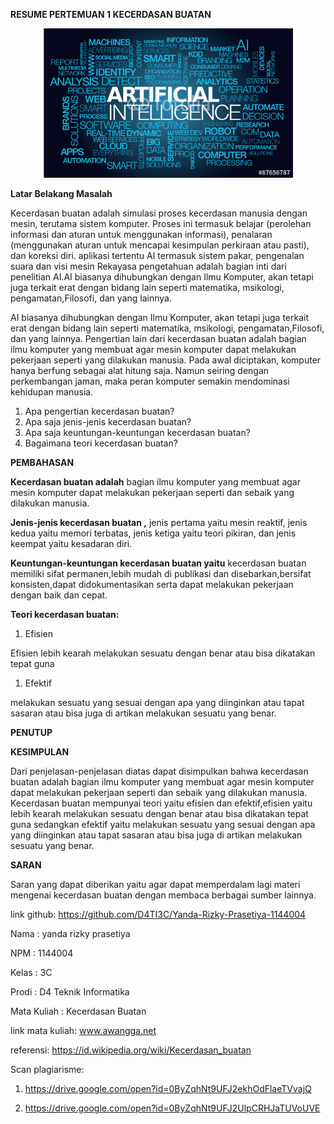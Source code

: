 **RESUME PERTEMUAN 1 KECERDASAN BUATAN**

<p align="center">
  <img src="../../img/1.jpg" width="400px">

**Latar Belakang Masalah**

Kecerdasan buatan adalah simulasi proses kecerdasan manusia dengan mesin, terutama sistem komputer. Proses ini termasuk belajar (perolehan informasi dan aturan untuk menggunakan informasi), penalaran (menggunakan aturan untuk mencapai kesimpulan perkiraan atau pasti), dan koreksi diri. aplikasi tertentu AI termasuk sistem pakar, pengenalan suara dan visi mesin Rekayasa pengetahuan adalah bagian inti dari penelitian AI.AI biasanya dihubungkan dengan Ilmu Komputer, akan tetapi juga terkait erat dengan bidang lain seperti matematika, msikologi, pengamatan,Filosofi, dan yang lainnya.

AI biasanya dihubungkan dengan Ilmu Komputer, akan tetapi juga terkait erat dengan bidang lain seperti matematika, msikologi, pengamatan,Filosofi, dan yang lainnya. Pengertian lain dari kecerdasan buatan adalah bagian ilmu komputer yang membuat agar mesin komputer dapat melakukan pekerjaan seperti yang dilakukan manusia. Pada awal diciptakan, komputer hanya berfung sebagai alat hitung saja. Namun seiring dengan perkembangan jaman, maka peran komputer semakin mendominasi kehidupan manusia.

1. Apa pengertian kecerdasan buatan?
2. Apa saja jenis-jenis kecerdasan buatan?
3. Apa saja keuntungan-keuntungan kecerdasan buatan?
4. Bagaimana teori kecerdasan buatan?

**PEMBAHASAN**

**Kecerdasan buatan adalah** bagian ilmu komputer yang membuat agar mesin komputer dapat melakukan pekerjaan seperti dan sebaik yang dilakukan manusia.

**Jenis-jenis kecerdasan buatan ,** jenis pertama yaitu mesin reaktif, jenis kedua yaitu memori terbatas, jenis ketiga yaitu teori pikiran, dan jenis keempat yaitu kesadaran diri.

**Keuntungan-keuntungan kecerdasan buatan yaitu** kecerdasan buatan memiliki sifat permanen,lebih mudah di publikasi dan disebarkan,bersifat konsisten,dapat didokumentasikan serta dapat melakukan pekerjaan dengan baik dan cepat.

**Teori kecerdasan buatan:**

1. Efisien

Efisien lebih kearah melakukan sesuatu dengan benar atau bisa dikatakan tepat guna

1. Efektif

melakukan sesuatu yang sesuai dengan apa yang diinginkan atau tapat sasaran atau bisa juga di artikan melakukan sesuatu yang benar.

**PENUTUP**

**KESIMPULAN**

Dari penjelasan-penjelasan diatas dapat disimpulkan bahwa kecerdasan buatan adalah bagian ilmu komputer yang membuat agar mesin komputer dapat melakukan pekerjaan seperti dan sebaik yang dilakukan manusia. Kecerdasan  buatan  mempunyai teori yaitu efisien dan efektif,efisien yaitu lebih kearah melakukan sesuatu dengan benar atau bisa dikatakan tepat guna sedangkan efektif yaitu melakukan sesuatu yang sesuai dengan apa yang diinginkan atau tapat sasaran atau bisa juga di artikan melakukan sesuatu yang benar.

**SARAN**

Saran yang dapat diberikan yaitu agar dapat memperdalam lagi materi mengenai kecerdasan buatan dengan membaca berbagai sumber lainnya.

link github: https://github.com/D4TI3C/Yanda-Rizky-Prasetiya-1144004

Nama : yanda rizky prasetiya

NPM : 1144004

Kelas : 3C

Prodi : D4 Teknik Informatika

Mata Kuliah : Kecerdasan Buatan

link mata kuliah: www.awangga.net

referensi: https://id.wikipedia.org/wiki/Kecerdasan_buatan

Scan plagiarisme:

1. https://drive.google.com/open?id=0ByZqhNt9UFJ2ekhOdFlaeTVvajQ

2. https://drive.google.com/open?id=0ByZqhNt9UFJ2UlpCRHJaTUVoUVE